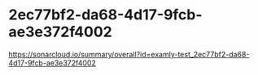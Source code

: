 # 2ec77bf2-da68-4d17-9fcb-ae3e372f4002
https://sonarcloud.io/summary/overall?id=examly-test_2ec77bf2-da68-4d17-9fcb-ae3e372f4002
